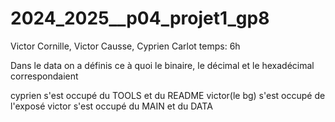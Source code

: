 # 2024_2025__p04_projet1_gp8
Victor Cornille,
Victor Causse,
Cyprien Carlot
temps: 6h

Dans le data on a définis ce à quoi le binaire, le décimal et le hexadécimal correspondaient

cyprien s'est occupé du TOOLS et du README
victor(le bg) s'est occupé de l'exposé
victor s'est occupé du MAIN et du DATA



